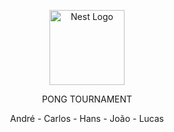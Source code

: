 <p align="center">
  <a href="http://nestjs.com/" target="blank"><img src="https://profile.intra.42.fr/images/42_logo.svg" width="120" alt="Nest Logo" /></a>
</p>
  
<p align="center">PONG TOURNAMENT</p>
<p align="center">André - Carlos - Hans - João - Lucas</p>
